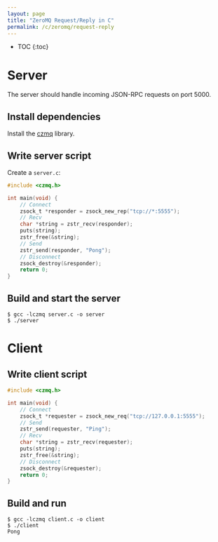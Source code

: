 ```yaml
---
layout: page
title: "ZeroMQ Request/Reply in C"
permalink: /c/zeromq/request-reply
---
```

* TOC
{:toc}

Server
======

The server should handle incoming JSON-RPC requests on port 5000.

Install dependencies
--------------------

Install the [czmq](https://github.com/zeromq/czmq) library.

Write server script
-------------------

Create a `server.c`:

```c
#include <czmq.h>

int main(void) {
    // Connect
    zsock_t *responder = zsock_new_rep("tcp://*:5555");
    // Recv
    char *string = zstr_recv(responder);
    puts(string);
    zstr_free(&string);
    // Send
    zstr_send(responder, "Pong");
    // Disconnect
    zsock_destroy(&responder);
    return 0;
}
```

Build and start the server
--------------------------

```shell
$ gcc -lczmq server.c -o server
$ ./server
```

Client
======

Write client script
-------------------

```c
#include <czmq.h>

int main(void) {
    // Connect
    zsock_t *requester = zsock_new_req("tcp://127.0.0.1:5555");
    // Send
    zstr_send(requester, "Ping");
    // Recv
    char *string = zstr_recv(requester);
    puts(string);
    zstr_free(&string);
    // Disconnect
    zsock_destroy(&requester);
    return 0;
}
```

Build and run
-------------

```shell
$ gcc -lczmq client.c -o client
$ ./client
Pong
```
